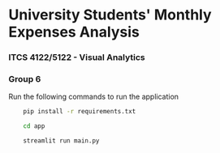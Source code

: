 # University Students' Monthly Expenses Analysis

### ITCS 4122/5122 - Visual Analytics
### Group 6 

Run the following commands to run the application

```bash
    pip install -r requirements.txt
```
```bash
    cd app
```
```bash
    streamlit run main.py
```